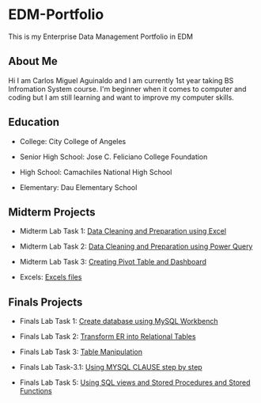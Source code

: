 # EDM-Portfolio
This is my Enterprise Data Management Portfolio in EDM
## About Me

Hi I am Carlos Miguel Aguinaldo and I am currently 1st year taking BS Infromation System course. I'm beginner when it comes to computer and coding but I am still learning and want to improve my computer skills.

## Education

- College: City College of Angeles

- Senior High School: Jose C. Feliciano College Foundation

- High School: Camachiles National High School

- Elementary: Dau Elementary School

## Midterm Projects

- Midterm Lab Task 1: [Data Cleaning and Preparation using Excel](https://carlosa012.github.io/Midterm-Lab-Task-1/)

- Midterm Lab Task 2: [Data Cleaning and Preparation using Power Query](https://carlosa012.github.io/Midterm-Lab-Task-2/)

- Midterm Lab Task 3: [Creating Pivot Table and Dashboard](https://carlosa012.github.io/Midterm-Lab-Task-3/)

- Excels: [Excels files](https://github.com/CarlosA012/EDM-Portfolio/tree/main/Excels)


## Finals Projects

- Finals Lab Task 1: [Create database using MySQL Workbench](https://carlosa012.github.io/Finals-Lab-Task-1/)
  
- Finals Lab Task 2: [Transform ER into Relational Tables](https://carlosa012.github.io/Finals-Lab-Task-2/)
  
- Finals Lab Task 3: [Table Manipulation](https://carlosa012.github.io/Finals-Lab-Task-3/)

- Finals Lab Task-3.1: [Using MYSQL CLAUSE step by step](https://carlosa012.github.io/Finals-Lab-Task-3.1/)

- Finals Lab Task 5: [Using SQL views and Stored Procedures and Stored Functions]()
